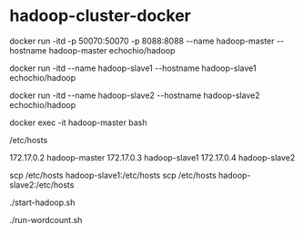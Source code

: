 # hadoop-cluster-docker

docker run -itd  -p 50070:50070 -p 8088:8088 --name hadoop-master --hostname hadoop-master echochio/hadoop

docker run -itd --name hadoop-slave1 --hostname hadoop-slave1 echochio/hadoop

docker run -itd --name hadoop-slave2 --hostname hadoop-slave2 echochio/hadoop


docker exec -it hadoop-master bash

/etc/hosts

172.17.0.2      hadoop-master
172.17.0.3      hadoop-slave1
172.17.0.4      hadoop-slave2


scp /etc/hosts hadoop-slave1:/etc/hosts
scp /etc/hosts hadoop-slave2:/etc/hosts


 ./start-hadoop.sh
 
 ./run-wordcount.sh
